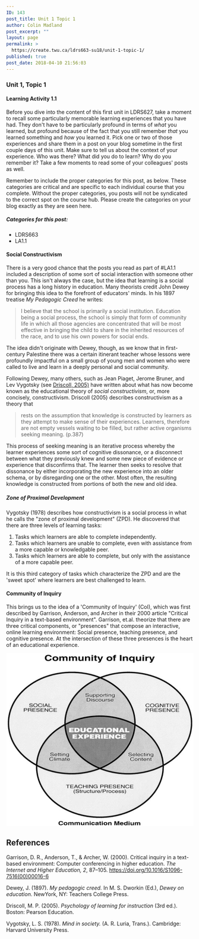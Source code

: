 ```yaml
---
ID: 143
post_title: Unit 1 Topic 1
author: Colin Madland
post_excerpt: ""
layout: page
permalink: >
  https://create.twu.ca/ldrs663-su18/unit-1-topic-1/
published: true
post_date: 2018-04-10 21:56:03
---
```

### Unit 1, Topic 1

#### Learning Activity 1.1

Before you dive into the content of this first unit in LDRS627, take a moment to recall some particularly memorable learning experiences that you have had. They don't have to be particularly profound in terms of *what* you learned, but profound because of the fact that you still remember *that* you learned something and *how* you learned it. Pick one or two of those experiences and share them in a post on your blog sometime in the first couple days of this unit. Make sure to tell us about the context of your experience. Who was there? What did you do to learn? Why do you remember it? Take a few moments to read some of your colleagues' posts as well.

Remember to include the proper categories for this post, as below. These categories are critical and are specific to each individual course that you complete. Without the proper categories, you posts will not be syndicated to the correct spot on the course hub. Please create the categories on your blog exactly as they are seen here.

##### Categories for this post:
- LDRS663
- LA1.1

#### Social Constructivism

There is a very good chance that the posts you read as part of #LA1.1 included a description of some sort of social interaction with someone other than you. This isn't always the case, but the idea that learning is a social process has a long history in education. Many theorists credit John Dewey for bringing this idea to the forefront of educators' minds. In his 1897 treatise *My Pedagogic Creed* he writes:

> I believe that the school is primarily a social institution. Education being a social process, the school is simply that form of community life in which all those agencies are concentrated that will be most effective in bringing the child to share in the inherited resources of the race, and to use his own powers for social ends.

The idea didn't originate with Dewey, though, as we know that in first-century Palestine there was a certain itinerant teacher whose lessons were profoundly impactful on a small group of young men and women who were called to live and learn in a deeply personal and social community.

Following Dewey, many others, such as Jean Piaget, Jerome Bruner, and Lev Vygotsky (see [Driscoll, 2005)](https://ezproxy.student.twu.ca/login?url=http://search.ebscohost.com/login.aspx?direct=true&db=cat05965a&AN=alc.1254633&site=eds-live) have written about what has now become known as the educational theory of *social constructivism*, or, more concisely, constructivism. Driscoll (2005) describes constructivism as a theory that
> rests on the assumption that knowledge is constructed by learners as they attempt to make sense of their experiences. Learners, therefore are not empty vessels waiting to be filled, but rather active organisms seeking meaning. (p.387)

This process of seeking meaning is an iterative process whereby the learner experiences some sort of cognitive dissonance, or a disconnect between what they previously knew and some new piece of evidence or experience that disconfirms that. The learner then seeks to resolve that dissonance by either incorporating the new experience into an older schema, or by disregarding one or the other. Most often, the resulting knowledge is constructed from portions of both the new and old idea.

##### Zone of Proximal Development

Vygotsky (1978) describes how constructivism is a social process in what he calls the "zone of proximal development" (ZPD). He discovered that there are three levels of learning tasks:
1. Tasks which learners are able to complete independently.
2. Tasks which learners are unable to complete, even with assistance from a more capable or knowledgable peer.
3. Tasks which learners are able to complete, but only with the assistance of a more capable peer.

It is this third category of tasks which characterize the ZPD and are the 'sweet spot' where learners are best challenged to learn.

#### Community of Inquiry

This brings us to the idea of a 'Community of Inquiry' (CoI), which was first described by Garrison, Anderson, and Archer in their 2000 article "Critical Inquiry in a text-based environment". Garrison, et.al. theorize that there are three critical components, or "presences" that compose an interactive, online learning environment: Social presence, teaching presence, and cognitive presence. At the intersection of these three presences is the heart of an educational experience.

![Community of Inquiry Model](https://github.com/TWUOnline/LDRS663/blob/Development/_assets/CoI-Model.jpg)


## References

Garrison, D. R., Anderson, T., & Archer, W. (2000). Critical inquiry in a text-based environment: Computer conferencing in higher education. *The Internet and Higher Education, 2*, 87–105. https://doi.org/10.1016/S1096-7516(00)00016-6

Dewey, J. (1897). *My pedagogic creed.* In M. S. Dworkin (Ed.), *Dewey on education.* NewYork, NY: Teachers College Press.

Driscoll, M. P. (2005). *Psychology of learning for instruction* (3rd ed.). Boston: Pearson Education.

Vygotsky, L. S. (1978). *Mind in society.* (A. R. Luria, Trans.). Cambridge: Harvard University Press.
